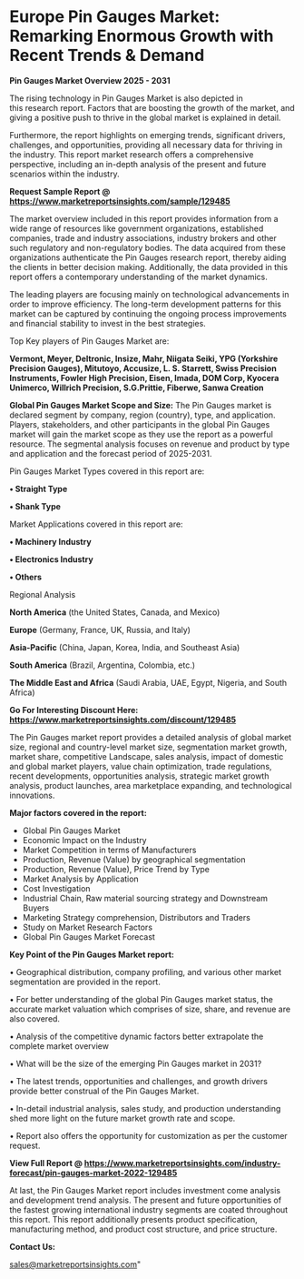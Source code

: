 # Europe Pin Gauges Market: Remarking Enormous Growth with Recent Trends & Demand

<Strong> Pin Gauges Market Overview 2025 - 2031</strong>

The rising technology in Pin Gauges Market is also depicted in this research report. Factors that are boosting the growth of the market, and giving a positive push to thrive in the global market is explained in detail.

Furthermore, the report highlights on emerging trends, significant drivers, challenges, and opportunities, providing all necessary data for thriving in the industry. This report market research offers a comprehensive perspective, including an in-depth analysis of the present and future scenarios within the industry.

<strong>Request Sample Report @ <a href=https://www.marketreportsinsights.com/sample/129485>https://www.marketreportsinsights.com/sample/129485</a></strong>

The market overview included in this report provides information from a wide range of resources like government organizations, established companies, trade and industry associations, industry brokers and other such regulatory and non-regulatory bodies. The data acquired from these organizations authenticate the Pin Gauges research report, thereby aiding the clients in better decision making. Additionally, the data provided in this report offers a contemporary understanding of the market dynamics.

The leading players are focusing mainly on technological advancements in order to improve efficiency. The long-term development patterns for this market can be captured by continuing the ongoing process improvements and financial stability to invest in the best strategies.

Top Key players of Pin Gauges Market are:

<strong>Vermont, Meyer, Deltronic, Insize, Mahr, Niigata Seiki, YPG (Yorkshire Precision Gauges), Mitutoyo, Accusize, L. S. Starrett, Swiss Precision Instruments, Fowler High Precision, Eisen, Imada, DOM Corp, Kyocera Unimerco, Willrich Precision, S.G.Prittie, Fiberwe, Sanwa Creation</strong>

<strong><b>Global Pin Gauges Market Scope and Size:</b></strong>
The Pin Gauges market is declared segment by company, region (country), type, and application. Players, stakeholders, and other participants in the global Pin Gauges market will gain the market scope as they use the report as a powerful resource. The segmental analysis focuses on revenue and product by type and application and the forecast period of 2025-2031.

Pin Gauges Market Types covered in this report are:

<strong>• Straight Type

• Shank Type</strong>

Market Applications covered in this report are:

<strong>• Machinery Industry

• Electronics Industry

• Others</strong> 

Regional Analysis

<strong>North America</strong> (the United States, Canada, and Mexico)

<strong>Europe</strong> (Germany, France, UK, Russia, and Italy)

<strong>Asia-Pacific</strong> (China, Japan, Korea, India, and Southeast Asia)

<strong>South America</strong> (Brazil, Argentina, Colombia, etc.)

<strong>The Middle East and Africa</strong> (Saudi Arabia, UAE, Egypt, Nigeria, and South Africa)

<strong>Go For Interesting Discount Here: <a href=https://www.marketreportsinsights.com/discount/129485>https://www.marketreportsinsights.com/discount/129485</a></strong>

The Pin Gauges market report provides a detailed analysis of global market size, regional and country-level market size, segmentation market growth, market share, competitive Landscape, sales analysis, impact of domestic and global market players, value chain optimization, trade regulations, recent developments, opportunities analysis, strategic market growth analysis, product launches, area marketplace expanding, and technological innovations.

<strong><b>Major factors covered in the report:</b></strong>
<ul>
  <li>Global Pin Gauges Market </li>
  <li>Economic Impact on the Industry</li>
  <li>Market Competition in terms of Manufacturers</li>
  <li>Production, Revenue (Value) by geographical segmentation</li>
  <li>Production, Revenue (Value), Price Trend by Type</li>
  <li>Market Analysis by Application</li>
  <li>Cost Investigation</li>
  <li>Industrial Chain, Raw material sourcing strategy and Downstream Buyers</li>
  <li>Marketing Strategy comprehension, Distributors and Traders</li>
  <li>Study on Market Research Factors</li>
  <li>Global Pin Gauges Market Forecast</li>
</ul>

<strong><b>Key Point of the Pin Gauges Market report:</b></strong>

• Geographical distribution, company profiling, and various other market segmentation are provided in the report.

• For better understanding of the global Pin Gauges market status, the accurate market valuation which comprises of size, share, and revenue are also covered.

• Analysis of the competitive dynamic factors better extrapolate the complete market overview

• What will be the size of the emerging Pin Gauges market in 2031?

• The latest trends, opportunities and challenges, and growth drivers provide better construal of the Pin Gauges Market.

• In-detail industrial analysis, sales study, and production understanding shed more light on the future market growth rate and scope.

• Report also offers the opportunity for customization as per the customer request.

<strong><b>View Full Report @ <a href=https://www.marketreportsinsights.com/industry-forecast/pin-gauges-market-2022-129485>https://www.marketreportsinsights.com/industry-forecast/pin-gauges-market-2022-129485</a></b></strong>


At last, the Pin Gauges Market report includes investment come analysis and development trend analysis. The present and future opportunities of the fastest growing international industry segments are coated throughout this report. This report additionally presents product specification, manufacturing method, and product cost structure, and price structure.

<strong>Contact Us:</strong>

sales@marketreportsinsights.com"
